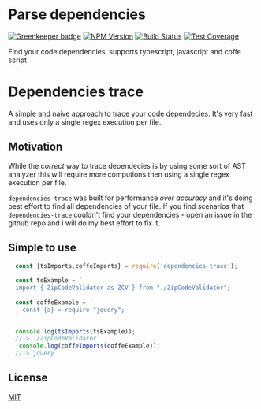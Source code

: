 # Parse dependencies

[![Greenkeeper badge](https://badges.greenkeeper.io/hisco/dependencies-trace.svg)](https://greenkeeper.io/)
[![NPM Version][npm-image]][npm-url]
[![Build Status][travis-image]][travis-url]
[![Test Coverage][coveralls-image]][coveralls-url]

  Find your code dependencies, supports typescript, javascript and coffe script
# Dependencies trace
A simple and naive approach to trace your code dependecies.
It's very fast and uses only a single regex execution per file.

## Motivation
While the *correct* way to trace dependecies is by using some sort of AST analyzer this will require more computions then using a single regex execution per file.

`dependencies-trace` was built for performance *over accuracy* and it's doing best effort to find all dependencies of your file.
If you find scenarios that `dependencies-trace` couldn't find your dependencies - open an issue in the github repo and I will do my best effort to fix it.

## Simple to use
```js
  const {tsImports,coffeImports} = require('dependencies-trace');
  
  const tsExample = `
  import { ZipCodeValidator as ZCV } from "./ZipCodeValidator";
  `
  const coffeExample = `
    const {a} = require "jquery";
  `

  console.log(tsImports(tsExample));
  //-> ./ZipCodeValidator
   console.log(coffeImports(coffeExample));
  //-> jquery
```

## License

  [MIT](LICENSE)

[npm-image]: https://img.shields.io/npm/v/dependencies-trace.svg
[npm-url]: https://npmjs.org/package/dependencies-trace
[travis-image]: https://img.shields.io/travis/hisco/dependencies-trace/master.svg?style=flat-square
[travis-url]: https://travis-ci.org/hisco/dependencies-trace
[coveralls-image]: https://coveralls.io/repos/github/hisco/dependencies-trace/badge.svg?branch=master
[coveralls-url]: https://coveralls.io/github/hisco/dependencies-trace?branch=master

